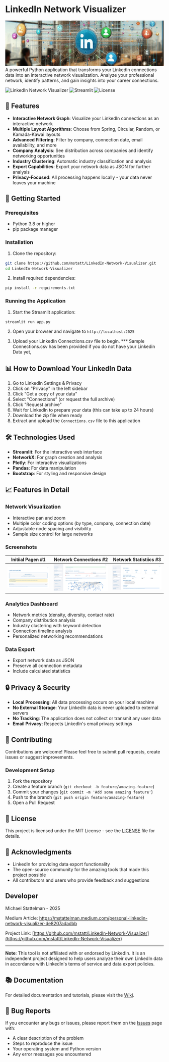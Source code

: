 # LinkedIn Network Visualizer

![](assets/banner.jpeg)
A powerful Python application that transforms your LinkedIn connections data into an interactive network visualization. Analyze your professional network, identify patterns, and gain insights into your career connections.

![LinkedIn Network Visualizer](https://img.shields.io/badge/python-3.8+-blue.svg)
![Streamlit](https://img.shields.io/badge/streamlit-1.28+-red.svg)
![License](https://img.shields.io/badge/license-MIT-green.svg)

## 🌟 Features

- **Interactive Network Graph**: Visualize your LinkedIn connections as an interactive network
- **Multiple Layout Algorithms**: Choose from Spring, Circular, Random, or Kamada-Kawai layouts
- **Advanced Filtering**: Filter by company, connection date, email availability, and more
- **Company Analysis**: See distribution across companies and identify networking opportunities
- **Industry Clustering**: Automatic industry classification and analysis
- **Export Capabilities**: Export your network data as JSON for further analysis
- **Privacy-Focused**: All processing happens locally - your data never leaves your machine

## 🚀 Getting Started

### Prerequisites

- Python 3.8 or higher
- pip package manager

### Installation

1. Clone the repository:
```bash
git clone https://github.com/mstatt/LinkedIn-Network-Visualizer.git
cd LinkedIn-Network-Visualizer
```

2. Install required dependencies:
```bash
pip install -r requirements.txt
```

### Running the Application

1. Start the Streamlit application:
```bash
streamlit run app.py
```

2. Open your browser and navigate to `http://localhost:2025`

3. Upload your LinkedIn Connections.csv file to begin.
*** Sample Connections.csv has been provided if you do not have your Linkedin Data yet,

## 📊 How to Download Your LinkedIn Data

1. Go to LinkedIn Settings & Privacy
2. Click on "Privacy" in the left sidebar
3. Click "Get a copy of your data"
4. Select "Connections" (or request the full archive)
5. Click "Request archive"
6. Wait for LinkedIn to prepare your data (this can take up to 24 hours)
7. Download the zip file when ready
8. Extract and upload the `Connections.csv` file to this application

## 🛠️ Technologies Used

- **Streamlit**: For the interactive web interface
- **NetworkX**: For graph creation and analysis
- **Plotly**: For interactive visualizations
- **Pandas**: For data manipulation
- **Bootstrap**: For styling and responsive design

## 📈 Features in Detail

### Network Visualization
- Interactive pan and zoom
- Multiple color coding options (by type, company, connection date)
- Adjustable node spacing and visibility
- Sample size control for large networks


### Screenshots

Initiial Pagen #1            |  Network Connections #2          |  Network Statistiics #3
:-------------------------:|:-------------------------:|:-------------------------:
![](assets/output0.png)  |  ![](assets/output1.png) |  ![](assets/output2.png)



### Analytics Dashboard
- Network metrics (density, diversity, contact rate)
- Company distribution analysis
- Industry clustering with keyword detection
- Connection timeline analysis
- Personalized networking recommendations

### Data Export
- Export network data as JSON
- Preserve all connection metadata
- Include calculated statistics

## 🔒 Privacy & Security

- **Local Processing**: All data processing occurs on your local machine
- **No External Storage**: Your LinkedIn data is never uploaded to external servers
- **No Tracking**: The application does not collect or transmit any user data
- **Email Privacy**: Respects LinkedIn's email privacy settings

## 🤝 Contributing

Contributions are welcome! Please feel free to submit pull requests, create issues or suggest improvements.

### Development Setup

1. Fork the repository
2. Create a feature branch (`git checkout -b feature/amazing-feature`)
3. Commit your changes (`git commit -m 'Add some amazing feature'`)
4. Push to the branch (`git push origin feature/amazing-feature`)
5. Open a Pull Request

## 📝 License

This project is licensed under the MIT License - see the [LICENSE](LICENSE) file for details.

## 🙏 Acknowledgments

- LinkedIn for providing data export functionality
- The open-source community for the amazing tools that made this project possible
- All contributors and users who provide feedback and suggestions

## Developer

Michael Stattelman - 2025

Medium Article: https://mstattelman.medium.com/personal-linkedin-network-visualizer-de8207adadbb


Project Link: [https://github.com/mstatt/LinkedIn-Network-Visualizer](https://github.com/mstatt/LinkedIn-Network-Visualizer)

---

**Note**: This tool is not affiliated with or endorsed by LinkedIn. It is an independent project designed to help users analyze their own LinkedIn data in accordance with LinkedIn's terms of service and data export policies.


## 📚 Documentation

For detailed documentation and tutorials, please visit the [Wiki](https://github.com/mstatt/LinkedIn-Network-Visualizer/wiki).

## 🐛 Bug Reports

If you encounter any bugs or issues, please report them on the [Issues](https://github.com/mstatt/LinkedIn-Network-Visualizer/issues) page with:
- A clear description of the problem
- Steps to reproduce the issue
- Your operating system and Python version
- Any error messages you encountered
